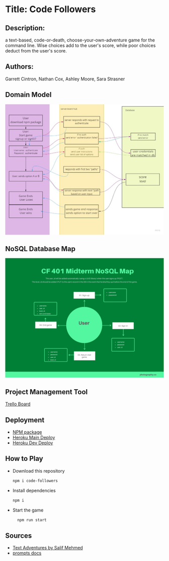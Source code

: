 # Title: Code Followers

## Description: 
a text-based, code-or-death, choose-your-own-adventure game for the command line. Wise choices add to the user's score, while poor choices deduct from the user's score.

## Authors:
Garrett Cintron, Nathan Cox, Ashley Moore, Sara Strasner

## Domain Model

![Domain Model](./assets/CF-UML.jpg)

## NoSQL Database Map

![MongoDB Map](./assets/NoSQL-map.png)

## Project Management Tool

[Trello Board](https://trello.com/b/FION69R3/codefollowers)

## Deployment

- [NPM package](https://www.npmjs.com/package/code-followers)
- [Heroku Main Deploy](https://code-followers.herokuapp.com/)
- [Heroku Dev Deploy](https://code-followers-dev.herokuapp.com/) 

## How to Play
- Download this repository
   ```sh
   npm i code-followers
   ```
- Install dependencies
    ```sh
    npm i
    ```
- Start the game
  ```sh
    npm run start
  ```

## Sources
- [Text Adventures by Salif Mehmed](https://github.com/salifm/cli-games/tree/master/TextAdventures)
- [prompts docs](https://github.com/terkelg/prompts#readme)
